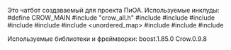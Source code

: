 Это чатбот создаваемый для проекта ПиОА.
Используемые инклуды:
#define CROW_MAIN
#include "crow_all.h"
#include <iostream>
#include <string>
#include <algorithm>
#include <stack>
#include <fstream>
#include <unordered_map>
#include <locale>
#include <sstream>
#include <vector>

Используемые библиотеки и фреймворки:
boost.1.85.0
Crow.0.9.8

